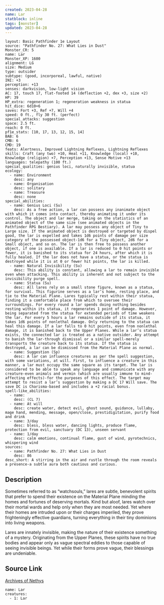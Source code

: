 ```yaml
---
created: 2023-04-28
name: Lar
statblock: inline
tags: [monster]
updated: 2023-04-28
---
```

```statblock
layout: Basic Pathfinder 1e Layout
source: "Pathfinder No. 27: What Lies in Dust"
Monster_CR: 5
name: Lar
Monster_XP: 1600
alignment: LG
size: Medium
type: outsider
subtype: (good, incorporeal, lawful, native)
INI: +3
perception: +13
senses: darkvision, low-light vision
AC: 17, touch 17, flat-footed 14 (deflection +2, dex +3, size +2)
HP: 39
HP_extra: regeneration 1; regeneration weakness in statua
hit_dice: 6d10+6
saves: Fort +3, Ref +7, Will +4
speed: 0 ft., fly 30 ft. (perfect)
special_attacks: suggestion
space: 2.5 ft.
reach: 0 ft.
pf1e_stats: [10, 17, 13, 12, 15, 14]
BAB: 6
CMB: 6
CMD: 19
feats: Alertness, Improved Lightning Reflexes, Lightning Reflexes
skills: Craft (any two) +10, Heal +11, Knowledge (local) +10, Knowledge (religion) +7, Perception +13, Sense Motive +13
languages: telepathy (100 ft.)
special_qualities: genius loci, naturally invisible, statua
ecology:
  - name: Environment
    desc: any
  - name: Organisation
    desc: solitary
  - name: Treasure
    desc: none
special_abilities:
  - name: Genius Loci (Su)
    desc: As a free action, a lar can possess any inanimate object with which it comes into contact, thereby animating it under its control. The object and lar merge, taking on the statistics of an animated object of the same size (see animated objects in the Pathfinder RPG Bestiary). A lar may possess any object of Tiny to Large size. If the animated object is destroyed or targeted by dispel good, the lar is expelled and takes 1d6 points of damage per size category of the possessed object-1d6 for a Tiny object, 2d6 for a Small object, and so on. The lar is then free to possess another object, if one is available. If a lar is reduced to 0 hit points or fewer, it is banished to its statua for 24 hours, after which it is fully healed. If the lar does not have a statua, or the statua is destroyed while it is at 0 or fewer hit points, the lar is killed.
  - name: Natural Invisibility (Su)
    desc: This ability is constant, allowing a lar to remain invisible even when attacking. This ability is inherent and not subject to the invisibility purge spell.
  - name: Statua (Su)
    desc: All lares rely on a small stone figure, known as a statua, for survival. This figurine serves as a lar’s home, resting place, and tie to the Material Plane. Lares typically rest within their statua, finding it a comfortable place from which to oversee their surroundings. For every round a lar spends doing nothing besides resting within its statua, it regenerates 1 point of damage. However, being separated from the statua for extended periods of time weakens the lar. For every 5 hours a lar remains outside of its statua, it takes 1d6 points of nonlethal damage. Only returning to the statua can heal this damage. If a lar falls to 0 hit points, even from nonlethal damage, it is banished back to the Upper Planes. While a lar’s statua exists, the connected lar is treated as a native outsider. Any attempt to banish the lar-through dismissal or a similar spell-merely transports the creature back to its statua. If the statua is destroyed, a lar can be dismissed from the Material Plane as normal.
  - name: Suggestion (Sp)
    desc: A lar can influence creatures as per the spell suggestion, with some variations, at will. First, to influence a creature in this manner, a lar must occupy the same square as its target. The lar is considered to be able to speak any language and communicate with any creature-even animals and vermin (which are usually immune to mind-affecting effects)-for the purposes of this effect. The target may attempt to resist a lar’s suggestion by making a DC 17 Will save. The save DC is Charisma-based and includes a +2 racial bonus.
spell-like_abilities:
  - name:
    desc: (CL 7)
  - name: At will
    desc: create water, detect evil, ghost sound, guidance, lullaby, mage hand, mending, message, open/close, prestidigitation, purify food and drink
  - name: 3/day
    desc: bless, bless water, dancing lights, produce flame, protection from evil, sanctuary (DC 13), unseen servant
  - name: 1/day
    desc: calm emotions, continual flame, gust of wind, pyrotechnics, whispering wind
sources:
  - name: Pathfinder No. 27: What Lies in Dust
    desc: 86
desc_short: A stirring in the air and rustle through the room reveals a presence-a subtle aura both cautious and curious.
```
## Description
Sometimes referred to as “watchsouls,” lares are subtle, benevolent spirits that prefer to spend their existence on the Material Plane minding the homes and fortunes of deserving mortals. Kind but aloof, lares watch over their mortal wards and help only when they are most needed. Yet where their homes are intruded upon or their charges imperiled, they prove frighteningly effective guardians, turning everything in their tiny dominions into living weapons.

Lares are innately invisible, making the nature of their existence something of a mystery. Originating from the Upper Planes, these spirits have no true bodies and appear only as vague spectral eddies to those capable of seeing invisible beings. Yet while their forms prove vague, their blessings are undeniable.
## Source Link
[Archives of Nethys](https://aonprd.com/MonsterDisplay.aspx?ItemName=Lar)
```encounter-table
name: Lar
creatures:
  - 1: Lar
```
